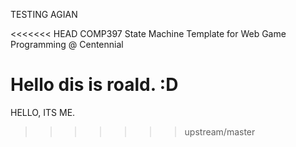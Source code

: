TESTING AGIAN

<<<<<<< HEAD
COMP397 State Machine Template for Web Game Programming @ Centennial





















Hello dis is roald. :D
=======
HELLO, ITS ME.
>>>>>>> upstream/master
